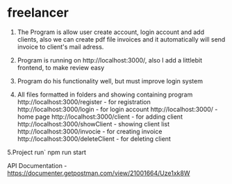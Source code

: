 # freelancer
1. The Program is allow user create account, login account and add clients, also we can create pdf file invoices and it automatically will send invoice to client's mail adress.

2. Program is running on http://localhost:3000/, also I add a littlebit frontend, to make review easy

3. Program do his functionality well, but must improve login system

4. All files formatted in folders and showing containing program
http://localhost:3000/register - for registration
http://localhost:3000/login - for login account
http://localhost:3000/ - home page
http://localhost:3000/client - for adding client
http://localhost:3000/showClient - showing client list
http://localhost:3000/invocie - for creating invoice
http://localhost:3000/deleteClient - for deleting client

5.Project run` npm run start

API Documentation - https://documenter.getpostman.com/view/21001664/Uze1xk8W